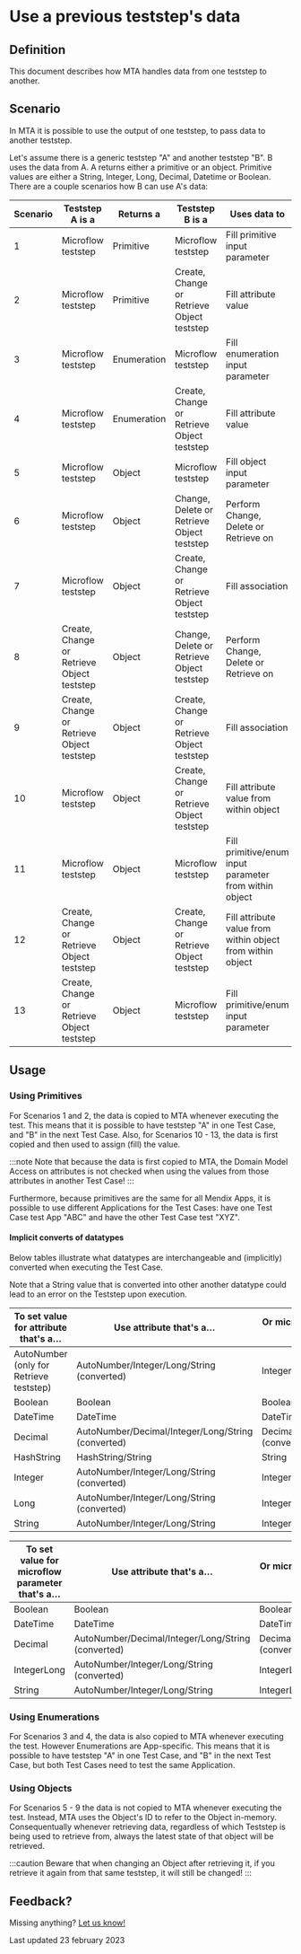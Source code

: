 # Use a previous teststep's data

## Definition

This document describes how MTA handles data from one teststep to another.

## Scenario

In MTA it is possible to use the output of one teststep, to pass data to another teststep.

Let's assume there is a generic teststep "A" and another teststep "B". B uses the data from A. A returns either a primitive or an object. Primitive values are either a String, Integer, Long, Decimal, Datetime or Boolean. There are a couple scenarios how B can use A's data:

| Scenario | Teststep A is a                            | Returns a   | Teststep B is a                            | Uses data to                                               |
| -------- | ------------------------------------------ | ----------- | ------------------------------------------ | ---------------------------------------------------------- |
| 1        | Microflow teststep                         | Primitive   | Microflow teststep                         | Fill primitive input parameter                             |
| 2        | Microflow teststep                         | Primitive   | Create, Change or Retrieve Object teststep | Fill attribute value                                       |
| 3        | Microflow teststep                         | Enumeration | Microflow teststep                         | Fill enumeration input parameter                           |
| 4        | Microflow teststep                         | Enumeration | Create, Change or Retrieve Object teststep | Fill attribute value                                       |
| 5        | Microflow teststep                         | Object      | Microflow teststep                         | Fill object input parameter                                |
| 6        | Microflow teststep                         | Object      | Change, Delete or Retrieve Object teststep | Perform Change, Delete or Retrieve on                      |
| 7        | Microflow teststep                         | Object      | Create, Change or Retrieve Object teststep | Fill association                                           |
| 8        | Create, Change or Retrieve Object teststep | Object      | Change, Delete or Retrieve Object teststep | Perform Change, Delete or Retrieve on                      |
| 9        | Create, Change or Retrieve Object teststep | Object      | Create, Change or Retrieve Object teststep | Fill association                                           |
| 10       | Microflow teststep                         | Object      | Create, Change or Retrieve Object teststep | Fill attribute value from within object                    |
| 11       | Microflow teststep                         | Object      | Microflow teststep                         | Fill primitive/enum input parameter from within object     |
| 12       | Create, Change or Retrieve Object teststep | Object      | Create, Change or Retrieve Object teststep | Fill attribute value from within object from within object |
| 13       | Create, Change or Retrieve Object teststep | Object      | Microflow teststep                         | Fill primitive/enum input parameter                        |

## Usage

### Using Primitives

For Scenarios 1 and 2, the data is copied to MTA whenever executing the test. This means that it is possible to have teststep "A" in one Test Case, and "B" in the next Test Case.
Also, for Scenarios 10 - 13, the data is first copied and then used to assign (fill) the value. 

:::note
Note that because the data is first copied to MTA, the Domain Model Access on attributes is not checked when using the values from those attributes in another Test Case!
:::

Furthermore, because primitives are the same for all Mendix Apps, it is possible to use different Applications for the Test Cases: have one Test Case test App "ABC" and have the other Test Case test "XYZ".

#### Implicit converts of datatypes

Below tables illustrate what datatypes are interchangeable and (implicitly) converted when executing the Test Case.

Note that a String value that is converted into other another datatype could lead to an error on the Teststep upon execution.

| To set value for **attribute** that's a… | Use attribute that's a…                            | Or microflow return value that's a…          |
| ---------------------------------------- | -------------------------------------------------- | -------------------------------------------- |
| AutoNumber (only for Retrieve teststep)  | AutoNumber/Integer/Long/String (converted)         | IntegerLong/String (converted)               |
| Boolean                                  | Boolean                                            | Boolean                                      |
| DateTime                                 | DateTime                                           | DateTime                                     |
| Decimal                                  | AutoNumber/Decimal/Integer/Long/String (converted) | Decimal/Float/IntegerLong/String (converted) |
| HashString                               | HashString/String                                  | String                                       |
| Integer                                  | AutoNumber/Integer/Long/String (converted)         | IntegerLong/String (converted)               |
| Long                                     | AutoNumber/Integer/Long/String (converted)         | IntegerLong/String (converted)               |
| String                                   | AutoNumber/Integer/Long/String                     | IntegerLong/String                           |


| To set value for **microflow parameter** that's a… | Use attribute that's a…                            | Or microflow return value that's a…          |
| -------------------------------------------------- | -------------------------------------------------- | -------------------------------------------- |
| Boolean                                            | Boolean                                            | Boolean                                      |
| DateTime                                           | DateTime                                           | DateTime                                     |
| Decimal                                            | AutoNumber/Decimal/Integer/Long/String (converted) | Decimal/Float/IntegerLong/String (converted) |
| IntegerLong                                        | AutoNumber/Integer/Long/String (converted)         | IntegerLong/String (converted)               |
| String                                             | AutoNumber/Integer/Long/String                     | IntegerLong/String                           |


### Using Enumerations

For Scenarios 3 and 4, the data is also copied to MTA whenever executing the test. However Enumerations are App-specific. This means that it is possible to have teststep "A" in one Test Case, and "B" in the next Test Case, but both Test Cases need to test the same Application.

### Using Objects

For Scenarios 5 - 9 the data is not copied to MTA whenever executing the test. Instead, MTA uses the Object's ID to refer to the Object in-memory. Consequentually whenever retrieving data, regardless of which Teststep is being used to retrieve from, always the latest state of that object will be retrieved.

:::caution
Beware that when changing an Object after retrieving it, if you retrieve it again from that same teststep, it will still be changed!
:::

## Feedback?

Missing anything? [Let us know!](mailto:support@menditect.com)

Last updated 23 february 2023
